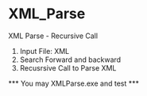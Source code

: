 # XML_Parse
XML Parse - Recursive Call

1. Input File: XML
2. Search Forward and backward
3. Recusrsive Call to Parse XML

*** You may XMLParse.exe and test ***
